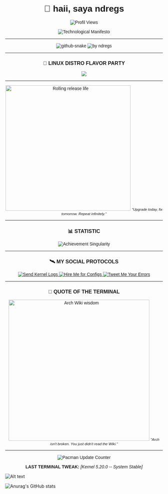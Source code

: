 <div align="center" style="font-family: Arial, sans-serif;">

# 🌌 haii, saya ndregs  
![Profil Views](https://komarev.com/ghpvc/?username=ndregs&label=YANG+YAKIN+GW+ORANG+GANTENG+➡&color=blue&style=flat-square)  

<img src="https://readme-typing-svg.herokuapp.com?font=Fira+Code&size=25&duration=3000&color=00FF00&center=true&vCenter=true&width=800&lines=Arch+User+%7C+Linux+Tinkerer;Patching+Kernel+in+Midnight;Rolling+Updates%2C+Rolling+Life" alt="Technological Manifesto" />  

---
 
<picture>  
  <source media="(prefers-color-scheme: dark)" srcset="https://github.com/ndregs/my-pinned/blob/main/github-contribution-grid-snake-dark.svg" />  
  <source media="(prefers-color-scheme: light), (prefers-color-scheme: no-preference)" srcset="https://github.com/ndregs/my-pinned/blob/main/github-contribution-grid-snake.svg" />  
  <img src="https://github.com/ndregs/my-pinned/blob/main/github-contribution-grid-snake.svg" alt="github-snake" />  
</picture>  

<img src="https://github-readme-activity-graph.vercel.app/graph?username=ndregs&theme=github-compact&radius=16" height="auto" alt="by ndregs"/>  

---

### 🔧 **LINUX DISTRO FLAVOR PARTY**  

<img src="https://skillicons.dev/icons?i=linux,arch,ubuntu,kali,debian,mint,redhat,popos" />  

---

<img src="https://i.imgflip.com/7vohpw.jpg" alt="Rolling release life" width="400px"/>  
<small><em>"Upgrade today, fix tomorrow. Repeat infinitely."</em></small>  

---

### 📊 **STATISTIC**  

<img src="https://github-profile-trophy.vercel.app/?username=ndregs&theme=onedark&no-frame=true&row=1&column=7" alt="Achievement Singularity" />  

---

### 🛰️ **MY SOCIAL PROTOCOLS**  

<a href="mailto:andregsman@gmail.com">  
  <img alt="Send Kernel Logs" src="https://img.shields.io/badge/Sudo_Email_Protocol-FF6B6B?style=for-the-badge&logo=protonmail&logoColor=black" />  
</a>  
<a href="https://linkedin.com/in/arch-nerd">  
  <img alt="Hire Me for Configs" src="https://img.shields.io/badge/LinkedIn_Neovim_Lover-00A4E4?style=for-the-badge&logo=linkedin&logoColor=white" />  
</a>  
<a href="https:/x.com/baaksobakar/arch_comedian">  
  <img alt="Tweet Me Your Errors" src="https://img.shields.io/badge/Twitter_Nano%3F_Lol_No-1DA1F2?style=for-the-badge&logo=twitter&logoColor=white" />  
</a>  

---

### 🤖 **QUOTE OF THE TERMINAL**  

<img src="https://i.imgflip.com/7vojp5.jpg" alt="Arch Wiki wisdom" width="450px"/>  
<small><em>"Arch isn't broken. You just didn't read the Wiki."</em></small>  

---

![Pacman Update Counter](https://komarev.com/ghpvc/?username=ndregs&color=blueviolet&style=plastic&label=PACMAN+UPDATES)  

**LAST TERMINAL TWEAK:** *[Kernel 5.20.0 -- System Stable]*  

</div>

![Alt text](https://spotify-recently-played-readme.vercel.app/api?user=31ouglvt7adehekmgyrlll5cktry)

![Anurag's GitHub stats](https://github-readme-stats.vercel.app/api?username=anuraghazra&show_icons=true)
